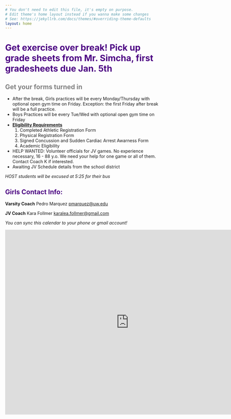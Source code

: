```yaml
---
# You don't need to edit this file, it's empty on purpose.
# Edit theme's home layout instead if you wanna make some changes
# See: https://jekyllrb.com/docs/themes/#overriding-theme-defaults
layout: home
---
```


# <span style ="color:indigo">**Get exercise over break! Pick up grade sheets from Mr. Simcha, first gradesheets due Jan. 5th**</span>

## <span style ="color:gray">**Get your forms turned in**</span>

* After the break, Girls practices will be every Monday/Thursday with optional open gym time on Friday. Exception: the first Friday after break will be a full practice.
* Boys Practices will be every Tue/Wed with optional open gym time on Friday
* **[Eligibility Requirements](https://washingtonms.seattleschools.org/student_activities/athletics)** 
    1. Completed Athletic Registration Form
    2. Physical Registration Form
    3. Signed Concussion and Sudden Cardiac Arrest Awarness Form
    4. Academic Eligibility
* HELP WANTED: Volunteer officials for JV games. No experience necessary, 16 - 88 y.o. We need your help for one game or all of them. Contact Coach K if interested.
* Awaiting JV Schedule details from the school district

_HOST students will be excused at 5:25   for their bus_

## <span style="color:indigo">Girls Contact Info:</span>

**Varsity Coach** Pedro Marquez [pmarquez@uw.edu](mailto:pmarquez@uw.edu)

**JV Coach** Kara Follmer [karalea.follmer@gmail.com](mailto:karalea.follmer@gmail.com)    

*You can sync this calendar to your phone or gmail account!*

<iframe src="https://calendar.google.com/calendar/embed?src=creebg32ivhjuq38ij0t10c1h4%40group.calendar.google.com&ctz=America/Los_Angeles" style="border: 0" width="800" height="600" frameborder="0" scrolling="no"></iframe>

<script>
  (function(i,s,o,g,r,a,m){i['GoogleAnalyticsObject']=r;i[r]=i[r]||function(){
  (i[r].q=i[r].q||[]).push(arguments)},i[r].l=1*new Date();a=s.createElement(o),
  m=s.getElementsByTagName(o)[0];a.async=1;a.src=g;m.parentNode.insertBefore(a,m)
  })(window,document,'script','//www.google-analytics.com/analytics.js','ga');

  ga('create', 'UA-109236415-1', 'auto');
  ga('send', 'pageview');
</script>
